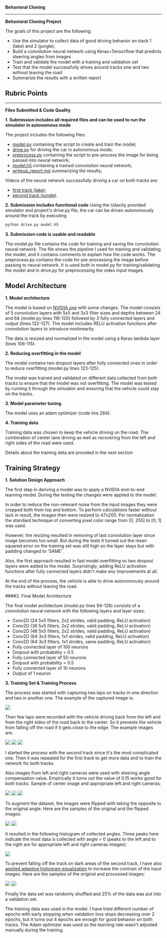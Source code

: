 **Behavioral Cloning**

---

**Behavioral Cloning Project**

The goals of this project are the following:
* Use the simulator to collect data of good driving behavior on track 1 (lake) and 2 (jungle);
* Build a convolution neural network using Keras+Tensorflow that predicts steering angles from images
* Train and validate the model with a training and validation set
* Test that the model successfully drives around tracks one and two without leaving the road
* Summarize the results with a written report


[//]: # (Image References)

[flip_before]: ./examples/flip_before.png
[flip_after]: ./examples/flip_after.png
[camera_center]: ./examples/camera_center.png
[camera_left]: ./examples/camera_left.png
[camera_right]: ./examples/camera_right.png
[hist]: ./examples/hist.png
[edge1]: ./examples/edge1.png
[edge2]: ./examples/edge2.png
[edge3]: ./examples/edge3.png
[center]: ./examples/center.png
[clahe_before]: ./examples/clahe_before.png
[clahe_after]: ./examples/clahe_after.png

## Rubric Points

---
**Files Submitted & Code Quality**

**1. Submission includes all required files and can be used to run the simulator in autonomous mode**

The project includes the following files:
* [model.py](./model.py) containing the script to create and train the model;
* [drive.py](./drive.py) for driving the car in autonomous mode;
* [preprocess.py](./preprocess.py) containing the script to pre-process the image for being passed into neural network;
* [model.h5](./model.h5) containing a trained convolution neural network;
* [writeup_report.md](./writeup_report.md) summarizing the results;

Videos of the neural network successfully driving a car on both tracks are:
* [first track (lake)](./tracks/track1.mp4);
* [second track (jungle)](./tracks/track2.mp4).

**2. Submission includes functional code**
Using the Udacity provided simulator and project's drive.py file, the car can be driven autonomously around the track by executing
```sh
python drive.py model.h5
```

**3. Submission code is usable and readable**

The model.py file contains the code for training and saving the convolution neural network. The file shows the pipeline I used for training and validating the model, and it contains comments to explain how the code works.
The preprocess.py contains the code for pre-processing the image before passing to neural network. It is used both in model.py for training/validating the model and in drive.py for preprocessing the video input images.

## Model Architecture

**1. Model architecture**

The model is based on [NVIDIA one](https://arxiv.org/abs/1604.07316) with some changes. The model consists of 5 convolution layers with 5x5 and 3x3 filter sizes and depths between 24 and 64 (model.py lines 116-120) followed by 3 fully connected layers and output (lines 122-127). The model includes RELU activation functions after convolution layers to introduce nonlinearity.

The data is resized and normalized in the model using a Keras lambda layer (lines 106-115).

**2. Reducing overfitting in the model**

The model contains two dropout layers after fully connected ones in order to reduce overfitting (model.py lines 123-125).

The model was trained and validated on different data collected from both tracks to ensure that the model was not overfitting. The model was tested by running it through the simulator and ensuring that the vehicle could stay on the tracks.

**3. Model parameter tuning**

The model uses an adam optimizer (code line 264).

**4. Training data**

Training data was chosen to keep the vehicle driving on the road. The combination of center lane driving as well as recovering from the left and right sides of the road were used.

Details about the training data are provided in the next section

## Training Strategy

**1. Solution Design Approach**

The first step in deriving a model was to apply a NVIDIA end-to-end learning model. During the testing the changes were applied to the model.

In order to reduce the non-relevant noise from the input images they were cropped both from top and bottom. To perform calculations faster without lack in result, the images then were resized to 47x200. For normalization the standard technique of converting pixel color range from [0, 255] to [0, 1] was used.

However, the resizing resulted in removing of last convolution layer since image becomes too small. But during the tests it turned out the mean squared error on the training set was still high so the layer stays but with padding changed to 'SAME'.

Also, the first approach resulted in fast model overfitting so two dropout layers were added to the model. Surprisingly, adding ReLU activation functions after fully connected layers didn't make any improvements at all.

At the end of the process, the vehicle is able to drive autonomously around the tracks without leaving the road.

####2. Final Model Architecture

The final model architecture (model.py lines 94-128) consists of a convolution neural network with the following layers and layer sizes:
* Conv2D (24 5x5 filters, 2x2 strides, valid padding, ReLU activation)
* Conv2D (36 5x5 filters, 2x2 strides, valid padding, ReLU activation)
* Conv2D (48 5x5 filters, 2x2 strides, valid padding, ReLU activation)
* Conv2D (64 3x3 filters, 1x1 strides, valid padding, ReLU activation)
* Conv2D (64 3x3 filters, 1x1 strides, same padding, ReLU activation)
* Fully connected layer of 100 neurons
* Dropout with probability = 0.5
* Fully connected layer of 50 neurons
* Dropout with probability = 0.5
* Fully connected layer of 10 neurons
* Output of 1 neuron


**3. Training Set & Training Process**

The process was started with capturing two laps on tracks in one direction and two in another one. The example of the captured image is:

![][center]

Then few laps were recorded with the vehicle driving back from the left and from the right sides of the road back to the center. So it prevents the vehicle from falling off the road if it gets close to the edge. The example images are:

![][edge1]
![][edge2]
![][edge3]

I started the process with the second track since it's the most complicated one. Then it was repeated for the first track to get more data and to train the network for both tracks.

Also images from left and right cameras were used with steering angle compensation value. Empirically it turns out the value of 0.15 works good for both tracks.
Sample of center image and appropriate left and right cameras:

![][camera_center]
![][camera_left]
![][camera_right]

To augment the dataset, the images were flipped with taking the opposite to the original angle. Here are the samples of the original and the flipped images:

![][flip_before]
![][flip_after]

It resulted in the following histogram of collected angles. Three peaks here indicate the most data is collected with angle = 0 (peaks to the left and to the right are for appropriate left and right cameras images):

![][hist]

To prevent falling off the track on dark areas of the second track, I have also [applied adaptive histogram equalization](http://docs.opencv.org/3.1.0/d5/daf/tutorial_py_histogram_equalization.html) to increase the contrast of the input images. Here are the samples of the original and processed images:

![][clahe_before]
![][clahe_after]

Finally the data set was randomly shuffled and 25% of the data was put into a validation set.

The training data was used in the model. I have tried different number of epochs with early stopping when validation loss stops decreasing over 2 epochs, but it turns out 4 epochs are enough for good behavior on both tracks. The Adam optimizer was used so the learning rate wasn't adjusted manually during the training.

